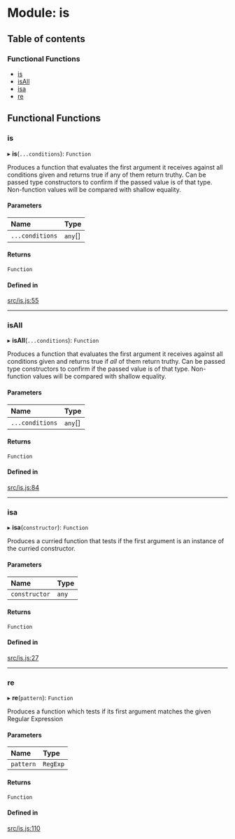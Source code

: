 # Module: is

## Table of contents

### Functional Functions

- [is](is.md#is)
- [isAll](is.md#isall)
- [isa](is.md#isa)
- [re](is.md#re)

## Functional Functions

### is

▸ **is**(`...conditions`): `Function`

Produces a function that evaluates the first argument it receives against all conditions
given and returns true if any of them return truthy. Can be passed type constructors
to confirm if the passed value is of that type. Non-function values will be compared
with shallow equality.

#### Parameters

| Name | Type |
| :------ | :------ |
| `...conditions` | `any`[] |

#### Returns

`Function`

#### Defined in

[src/is.js:55](https://github.com/Twipped/js-utils/blob/f2eceb5/src/is.js#L55)

___

### isAll

▸ **isAll**(`...conditions`): `Function`

Produces a function that evaluates the first argument it receives against all conditions
given and returns true if *all* of them return truthy. Can be passed type constructors
to confirm if the passed value is of that type. Non-function values will be compared
with shallow equality.

#### Parameters

| Name | Type |
| :------ | :------ |
| `...conditions` | `any`[] |

#### Returns

`Function`

#### Defined in

[src/is.js:84](https://github.com/Twipped/js-utils/blob/f2eceb5/src/is.js#L84)

___

### isa

▸ **isa**(`constructor`): `Function`

Produces a curried function that tests if the first argument
is an instance of the curried constructor.

#### Parameters

| Name | Type |
| :------ | :------ |
| `constructor` | `any` |

#### Returns

`Function`

#### Defined in

[src/is.js:27](https://github.com/Twipped/js-utils/blob/f2eceb5/src/is.js#L27)

___

### re

▸ **re**(`pattern`): `Function`

Produces a function which tests if its first argument matches the given Regular Expression

#### Parameters

| Name | Type |
| :------ | :------ |
| `pattern` | `RegExp` |

#### Returns

`Function`

#### Defined in

[src/is.js:110](https://github.com/Twipped/js-utils/blob/f2eceb5/src/is.js#L110)
